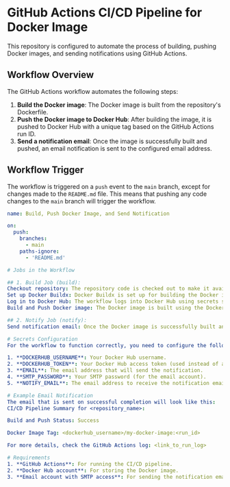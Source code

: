 # GitHub Actions CI/CD Pipeline for Docker Image

This repository is configured to automate the process of building, pushing Docker images, and sending notifications using GitHub Actions.

## Workflow Overview
The GitHub Actions workflow automates the following steps:

1. **Build the Docker image**: The Docker image is built from the repository's Dockerfile.
2. **Push the Docker image to Docker Hub**: After building the image, it is pushed to Docker Hub with a unique tag based on the GitHub Actions run ID.
3. **Send a notification email**: Once the image is successfully built and pushed, an email notification is sent to the configured email address.

## Workflow Trigger
The workflow is triggered on a `push` event to the `main` branch, except for changes made to the `README.md` file. This means that pushing any code changes to the `main` branch will trigger the workflow.

```yaml
name: Build, Push Docker Image, and Send Notification

on:
  push:
    branches:
      - main
    paths-ignore:
      - 'README.md'

# Jobs in the Workflow

## 1. Build Job (build):
Checkout repository: The repository code is checked out to make it available for the workflow.
Set up Docker Buildx: Docker Buildx is set up for building the Docker image.
Log in to Docker Hub: The workflow logs into Docker Hub using secrets stored in GitHub.
Build and Push Docker image: The Docker image is built using the Dockerfile and pushed to Docker Hub with a unique tag.

## 2. Notify Job (notify):
Send notification email: Once the Docker image is successfully built and pushed, an email notification is sent using the configured SMTP server.

# Secrets Configuration
For the workflow to function correctly, you need to configure the following GitHub secrets in your repository:

1. **DOCKERHUB_USERNAME**: Your Docker Hub username.
2. **DOCKERHUB_TOKEN**: Your Docker Hub access token (used instead of a password).
3. **EMAIL**: The email address that will send the notification.
4. **SMTP_PASSWORD**: Your SMTP password (for the email account).
5. **NOTIFY_EMAIL**: The email address to receive the notification email.

# Example Email Notification
The email that is sent on successful completion will look like this:
CI/CD Pipeline Summary for <repository_name>:

Build and Push Status: Success

Docker Image Tag: <dockerhub_username>/my-docker-image:<run_id>

For more details, check the GitHub Actions log: <link_to_run_log>

# Requirements
1. **GitHub Actions**: For running the CI/CD pipeline.
2. **Docker Hub account**: For storing the Docker image.
3. **Email account with SMTP access**: For sending the notification email.


